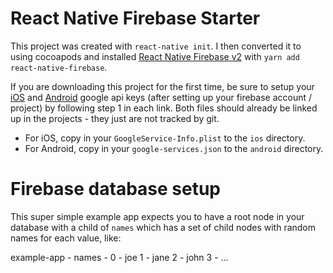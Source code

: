 # React Native Firebase Starter

This project was created with `react-native init`. I then converted it to using cocoapods and installed [React Native Firebase v2](https://invertase.io/react-native-firebase/#/v2/) with `yarn add react-native-firebase`.

If you are downloading this project for the first time, be sure to setup your [iOS](https://invertase.io/react-native-firebase/#/v2/installation-ios) and [Android](https://invertase.io/react-native-firebase/#/v2/installation-android) google api keys (after setting up your firebase account / project) by following step 1 in each link. Both files should already be linked up in the projects - they just are not tracked by git.

- For iOS, copy in your `GoogleService-Info.plist` to the `ios` directory.
- For Android, copy in your `google-services.json` to the `android` directory.

# Firebase database setup

This super simple example app expects you to have a root node in your database with a child of `names` which has a set of child nodes with random names for each value, like:

example-app -
  names -
    0 - joe
    1 - jane
    2 - john
    3 - ...

